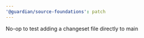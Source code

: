```yaml
---
'@guardian/source-foundations': patch
---
```


No-op to test adding a changeset file directly to main
